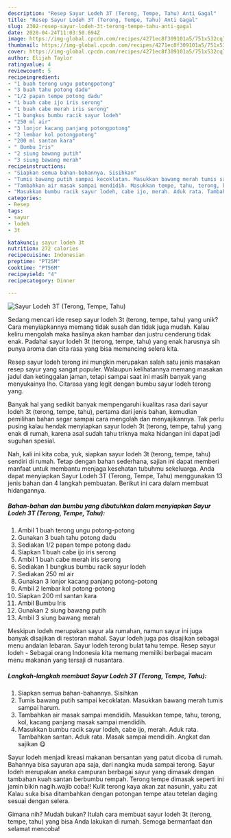 ```yaml
---
description: "Resep Sayur Lodeh 3T (Terong, Tempe, Tahu) Anti Gagal"
title: "Resep Sayur Lodeh 3T (Terong, Tempe, Tahu) Anti Gagal"
slug: 2302-resep-sayur-lodeh-3t-terong-tempe-tahu-anti-gagal
date: 2020-04-24T11:03:50.694Z
image: https://img-global.cpcdn.com/recipes/4271ec8f309101a5/751x532cq70/sayur-lodeh-3t-terong-tempe-tahu-foto-resep-utama.jpg
thumbnail: https://img-global.cpcdn.com/recipes/4271ec8f309101a5/751x532cq70/sayur-lodeh-3t-terong-tempe-tahu-foto-resep-utama.jpg
cover: https://img-global.cpcdn.com/recipes/4271ec8f309101a5/751x532cq70/sayur-lodeh-3t-terong-tempe-tahu-foto-resep-utama.jpg
author: Elijah Taylor
ratingvalue: 4
reviewcount: 5
recipeingredient:
- "1 buah terong ungu potongpotong"
- "3 buah tahu potong dadu"
- "1/2 papan tempe potong dadu"
- "1 buah cabe ijo iris serong"
- "1 buah cabe merah iris serong"
- "1 bungkus bumbu racik sayur lodeh"
- "250 ml air"
- "3 lonjor kacang panjang potongpotong"
- "2 lembar kol potongpotong"
- "200 ml santan kara"
- " Bumbu Iris"
- "2 siung bawang putih"
- "3 siung bawang merah"
recipeinstructions:
- "Siapkan semua bahan-bahannya. Sisihkan"
- "Tumis bawang putih sampai kecoklatan. Masukkan bawang merah tumis sampai harum."
- "Tambahkan air masak sampai mendidih. Masukkan tempe, tahu, terong, kol, kacang panjang masak sampai mendidih."
- "Masukkan bumbu racik sayur lodeh, cabe ijo, merah. Aduk rata. Tambahkan santan. Aduk rata. Masak sampai mendidih. Angkat dan sajikan 😋"
categories:
- Resep
tags:
- sayur
- lodeh
- 3t

katakunci: sayur lodeh 3t 
nutrition: 272 calories
recipecuisine: Indonesian
preptime: "PT25M"
cooktime: "PT56M"
recipeyield: "4"
recipecategory: Dinner

---
```



![Sayur Lodeh 3T (Terong, Tempe, Tahu)](https://img-global.cpcdn.com/recipes/4271ec8f309101a5/751x532cq70/sayur-lodeh-3t-terong-tempe-tahu-foto-resep-utama.jpg)

Sedang mencari ide resep sayur lodeh 3t (terong, tempe, tahu) yang unik? Cara menyiapkannya memang tidak susah dan tidak juga mudah. Kalau keliru mengolah maka hasilnya akan hambar dan justru cenderung tidak enak. Padahal sayur lodeh 3t (terong, tempe, tahu) yang enak harusnya sih punya aroma dan cita rasa yang bisa memancing selera kita.

Resep sayur lodeh terong ini mungkin merupakan salah satu jenis masakan resep sayur yang sangat populer. Walaupun kelihatannya memang masakan jadul dan ketinggalan jaman, tetapi sampai saat ini masih banyak yang menyukainya lho. Citarasa yang legit dengan bumbu sayur lodeh terong yang.

Banyak hal yang sedikit banyak mempengaruhi kualitas rasa dari sayur lodeh 3t (terong, tempe, tahu), pertama dari jenis bahan, kemudian pemilihan bahan segar sampai cara mengolah dan menyajikannya. Tak perlu pusing kalau hendak menyiapkan sayur lodeh 3t (terong, tempe, tahu) yang enak di rumah, karena asal sudah tahu triknya maka hidangan ini dapat jadi suguhan spesial.


Nah, kali ini kita coba, yuk, siapkan sayur lodeh 3t (terong, tempe, tahu) sendiri di rumah. Tetap dengan bahan sederhana, sajian ini dapat memberi manfaat untuk membantu menjaga kesehatan tubuhmu sekeluarga. Anda dapat menyiapkan Sayur Lodeh 3T (Terong, Tempe, Tahu) menggunakan 13 jenis bahan dan 4 langkah pembuatan. Berikut ini cara dalam membuat hidangannya.

<!--inarticleads1-->

##### Bahan-bahan dan bumbu yang dibutuhkan dalam menyiapkan Sayur Lodeh 3T (Terong, Tempe, Tahu):

1. Ambil 1 buah terong ungu potong-potong
1. Gunakan 3 buah tahu potong dadu
1. Sediakan 1/2 papan tempe potong dadu
1. Siapkan 1 buah cabe ijo iris serong
1. Ambil 1 buah cabe merah iris serong
1. Sediakan 1 bungkus bumbu racik sayur lodeh
1. Sediakan 250 ml air
1. Gunakan 3 lonjor kacang panjang potong-potong
1. Ambil 2 lembar kol potong-potong
1. Siapkan 200 ml santan kara
1. Ambil  Bumbu Iris
1. Gunakan 2 siung bawang putih
1. Ambil 3 siung bawang merah


Meskipun lodeh merupakan sayur ala rumahan, namun sayur ini juga banyak disajikan di restoran mahal. Sayur lodeh juga pas disajikan sebagai menu andalan lebaran. Sayur lodeh terong bulat tahu tempe. Resep sayur lodeh - Sebagai orang Indonesia kita memang memiliki berbagai macam menu makanan yang tersaji di nusantara. 

<!--inarticleads2-->

##### Langkah-langkah membuat Sayur Lodeh 3T (Terong, Tempe, Tahu):

1. Siapkan semua bahan-bahannya. Sisihkan
1. Tumis bawang putih sampai kecoklatan. Masukkan bawang merah tumis sampai harum.
1. Tambahkan air masak sampai mendidih. Masukkan tempe, tahu, terong, kol, kacang panjang masak sampai mendidih.
1. Masukkan bumbu racik sayur lodeh, cabe ijo, merah. Aduk rata. Tambahkan santan. Aduk rata. Masak sampai mendidih. Angkat dan sajikan 😋


Sayur lodeh menjadi kreasi makanan bersantan yang patut dicoba di rumah. Bahannya bisa sayuran apa saja, dari nangka muda sampai terong. Sayur lodeh merupakan aneka campuran berbagai sayur yang dimasak dengan tambahan kuah santan berbumbu rempah. Terong tempe dimasak seperti ini jamin bikin nagih.wajib coba!! Kulit terong kaya akan zat nasunin, yaitu zat Kalau suka bisa ditambahkan dengan potongan tempe atau tetelan daging sesuai dengan selera. 

Gimana nih? Mudah bukan? Itulah cara membuat sayur lodeh 3t (terong, tempe, tahu) yang bisa Anda lakukan di rumah. Semoga bermanfaat dan selamat mencoba!
